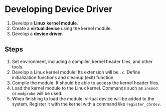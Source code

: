 # Developing Device Driver
1. Develop a **Linux kernel module**.
2. Create a **virtual device** using the kernel module.
3. Develop a **device driver**.

## Steps
1. Set environment, including a compiler, kernel header files, and other tools.
2. Develop a Linux kernel module! Its extension will be `.c`. Define initialization functions and cleanup (exit) function.
3. Compile the module. It should be able to access the kernel header files.
4. Load the kernel module to the Linux kernel. Commands such as `insmod` or `modprobe` will be used.
5. When finishing to load the module, virtual device will be added to the system. Register it with the kernel with a command like `register_chrdev`.
